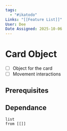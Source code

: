 ```yaml
---
tags:
  - "#ikatodo"
Links: "[[Feature List]]"
User: Dee
Date Assigned: 2025-10-06
---
```



# Card Object
- [ ] Object for the card
- [ ] Movement interactions
## Prerequisites 

## Dependance
```dataview
list
from [[]]
```

